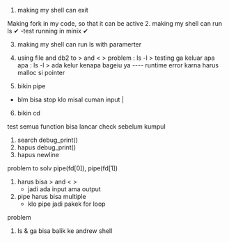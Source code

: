 1. making my shell can exit 


Making fork in my code, so that it can be active 
2. making my shell can run ls ✔ 
    -test running in minix ✔

3. making my shell can run ls with paramerter 

4. using file and db2 to > and < >
    problem
    : ls -l > testing 
        ga keluar apa apa
    : ls -l > 
        ada kelur kenapa bageiu ya
    ---- runtime error karna harus malloc si pointer 


5. bikin pipe
- blm bisa stop klo misal cuman input | 

6. bikin cd




test semua function bisa lancar
check sebelum kumpul
1. search debug_print()
2. hapus debug_print()
3. hapus newline



problem to solv
pipe(fd[0]), pipe(fd[1])



1. harus bisa > and < >
    - jadi ada input ama output
2. pipe harus bisa multiple 
    - klo pipe jadi pakek for loop




problem 
1. ls & ga bisa balik ke andrew shell 
